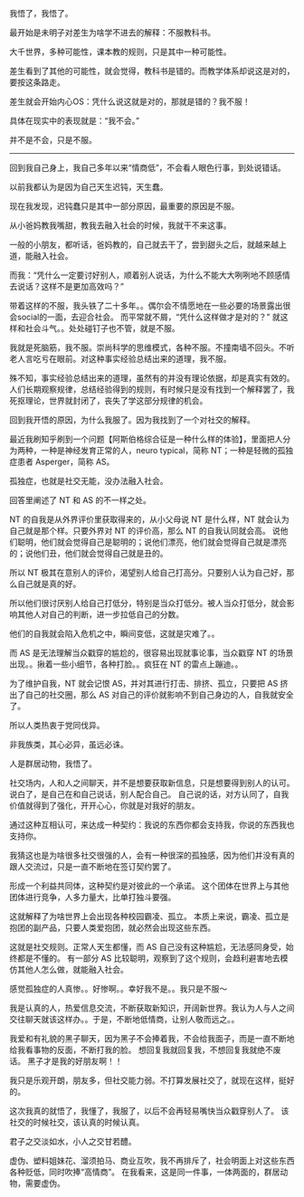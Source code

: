 我悟了，我悟了。

最开始是未明子对差生为啥学不进去的解释：不服教科书。

大千世界，多种可能性，课本教的规则，只是其中一种可能性。

差生看到了其他的可能性，就会觉得，教科书是错的。而教学体系却说这是对的，要按这条路走。

差生就会开始内心OS：凭什么说这就是对的，那就是错的？我不服！

具体在现实中的表现就是：“我不会。”

并不是不会，只是不服。

---

回到我自己身上，我自己多年以来“情商低”，不会看人眼色行事，到处说错话。

以前我都认为是因为自己天生迟钝，天生蠢。

现在我发现，迟钝蠢只是其中一部分原因，最重要的原因是不服。

从小爸妈教我嘴甜，教我去融入社会的时候，我就干不来这事。

一般的小朋友，都听话，爸妈教的，自己就去干了，尝到甜头之后，就越来越上道，能融入社会。

而我：“凭什么一定要讨好别人，顺着别人说话，为什么不能大大咧咧地不顾感情去说话？这样不是更加高效吗？”

带着这样的不服，我头铁了二十多年。。偶尔会不情愿地在一些必要的场景露出很会social的一面，去迎合社会。
而平常就不屑，“凭什么这样做才是对的？” 就这样和社会斗气。。处处碰钉子也不管，就是不服。

我就是死脑筋，我不服。崇尚科学的思维模式，各种不服。不撞南墙不回头。不听老人言吃亏在眼前。对这种事实经验总结出来的道理，我不服。

殊不知，事实经验总结出来的道理，虽然有的并没有理论依据，却是真实有效的。
人们长期观察规律，总结经验得到的规则，有时候只是没有找到一个解释罢了，我死抠理论，世界就封闭了，丧失了学这部分规律的机会。

回到我开悟的原因，为什么我服了。因为我找到了一个对社交的解释。

最近我刷知乎刷到一个问题【阿斯伯格综合征是一种什么样的体验】，里面把人分为两种，一种是神经发育正常的人，neuro typical，简称 NT；一种是轻微的孤独症患者 Asperger，简称 AS。

孤独症，也就是社交无能，没办法融入社会。

回答里阐述了 NT 和 AS 的不一样之处。

NT 的自我是从外界评价里获取得来的，从小父母说 NT 是什么样，NT 就会认为自己就是那个样。只要外界对 NT 的评价高，那么 NT 的自我认同就会高。
说他们聪明，他们就会觉得自己是聪明的；说他们漂亮，他们就会觉得自己就是漂亮的；说他们丑，他们就会觉得自己就是丑的。

所以 NT 极其在意别人的评价，渴望别人给自己打高分。只要别人认为自己好，那么自己就是真的好。

所以他们很讨厌别人给自己打低分，特别是当众打低分。被人当众打低分，就会影响其他人对自己的判断，进一步拉低自己的分数。

他们的自我就会陷入危机之中，瞬间变低，这就是灾难了。。

而 AS 是无法理解当众戳穿的尴尬的，很容易出现就事论事，当众戳穿 NT 的场景出现。。揪着一些小细节，各种打脸。。疯狂在 NT 的雷点上蹦迪。。

为了维护自我，NT 就会记恨 AS，并对其进行打击、排挤、孤立，只要把 AS 挤出了自己的社交圈，那么 AS 对自己的评价就影响不到自己身边的人，自我就安全了。

所以人类热衷于党同伐异。

非我族类，其心必异，虽远必诛。

人是群居动物，我悟了。

社交场内，人和人之间聊天，并不是想要获取新信息，只是想要得到别人的认可。说白了，是自己在和自己说话，别人配合自己。
自己说的话，对方认同了，自我价值就得到了强化，开开心心，你就是对我好的朋友。

通过这种互相认可，来达成一种契约：我说的东西你都会支持我，你说的东西我也支持你。

我猜这也是为啥很多社交很强的人，会有一种很深的孤独感，因为他们并没有真的跟人交流过，只是一直不断地在签订契约罢了。

形成一个利益共同体，这种契约是对彼此的一个承诺。
这个团体在世界上与其他团体进行竞争，人多力量大，比单打独斗要强。

这就解释了为啥世界上会出现各种校园霸凌、孤立。
本质上来说，霸凌、孤立是抱团的副产品，只要人类爱抱团，就必然会出现这些东西。

这就是社交规则。正常人天生都懂，而 AS 自己没有这种尴尬，无法感同身受，始终都是不懂的。
有一部分 AS 比较聪明，观察到了这个规则，会趋利避害地去模仿其他人怎么做，就能融入社会。

感觉孤独症的人真惨。。好惨啊。。幸好我不是。。我只是不服～

我是认真的人，热爱信息交流，不断获取新知识，开阔新世界。我认为人与人之间交往聊天就该这样办。。于是，不断地低情商，让别人敬而远之。。

我爱和有礼貌的黑子聊天，因为黑子不会捧着我，不会给我面子，而是一直不断地给我看事物的反面，不断打我的脸。
想回复我就回复我，不想回复我就绝不废话。
黑子才是我的好朋友啊！！

我只是乐观开朗，朋友多，但社交能力弱。不打算发展社交了，就现在这样，挺好的。

这次我真的就悟了，我懂了，我服了，以后不会再轻易嘴快当众戳穿别人了。
该社交的时候社交，该认真的时候认真。

君子之交淡如水，小人之交甘若醴。

虚伪、塑料姐妹花、溜须拍马、商业互吹，我不再排斥了，社会明面上对这些东西各种贬低，同时吹捧“高情商”。
在我看来，这是同一件事，一体两面的，群居动物，需要虚伪。
